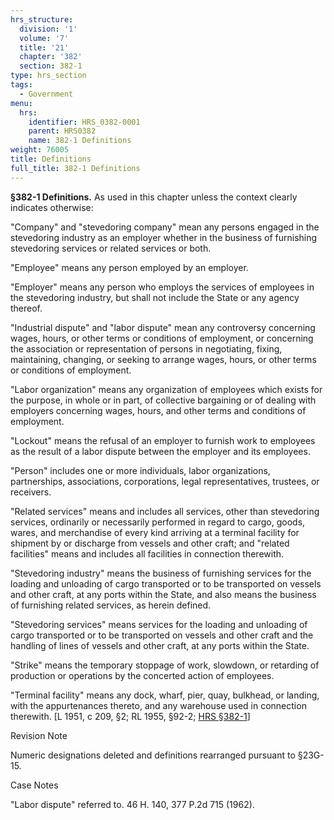 ```yaml
---
hrs_structure:
  division: '1'
  volume: '7'
  title: '21'
  chapter: '382'
  section: 382-1
type: hrs_section
tags:
  - Government
menu:
  hrs:
    identifier: HRS_0382-0001
    parent: HRS0382
    name: 382-1 Definitions
weight: 76005
title: Definitions
full_title: 382-1 Definitions
---
```

**§382-1 Definitions.** As used in this chapter unless the context clearly indicates otherwise:

"Company" and "stevedoring company" mean any persons engaged in the stevedoring industry as an employer whether in the business of furnishing stevedoring services or related services or both.

"Employee" means any person employed by an employer.

"Employer" means any person who employs the services of employees in the stevedoring industry, but shall not include the State or any agency thereof.

"Industrial dispute" and "labor dispute" mean any controversy concerning wages, hours, or other terms or conditions of employment, or concerning the association or representation of persons in negotiating, fixing, maintaining, changing, or seeking to arrange wages, hours, or other terms or conditions of employment.

"Labor organization" means any organization of employees which exists for the purpose, in whole or in part, of collective bargaining or of dealing with employers concerning wages, hours, and other terms and conditions of employment.

"Lockout" means the refusal of an employer to furnish work to employees as the result of a labor dispute between the employer and its employees.

"Person" includes one or more individuals, labor organizations, partnerships, associations, corporations, legal representatives, trustees, or receivers.

"Related services" means and includes all services, other than stevedoring services, ordinarily or necessarily performed in regard to cargo, goods, wares, and merchandise of every kind arriving at a terminal facility for shipment by or discharge from vessels and other craft; and "related facilities" means and includes all facilities in connection therewith.

"Stevedoring industry" means the business of furnishing services for the loading and unloading of cargo transported or to be transported on vessels and other craft, at any ports within the State, and also means the business of furnishing related services, as herein defined.

"Stevedoring services" means services for the loading and unloading of cargo transported or to be transported on vessels and other craft and the handling of lines of vessels and other craft, at any ports within the State.

"Strike" means the temporary stoppage of work, slowdown, or retarding of production or operations by the concerted action of employees.

"Terminal facility" means any dock, wharf, pier, quay, bulkhead, or landing, with the appurtenances thereto, and any warehouse used in connection therewith. [L 1951, c 209, §2; RL 1955, §92-2; [HRS §382-1](/title-21/chapter-382/section-382-1/)]

Revision Note

Numeric designations deleted and definitions rearranged pursuant to §23G-15.

Case Notes

"Labor dispute" referred to. 46 H. 140, 377 P.2d 715 (1962).